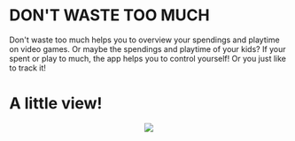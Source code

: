 # DON'T WASTE TOO MUCH

Don't waste too much helps you to overview your spendings and playtime on video games. Or maybe the spendings and playtime of your kids? If your spent or play to much, the app helps you to control yourself! Or you just like to track it!


# A little view!

<p align="center">
  <img src="https://user-images.githubusercontent.com/105639964/183077447-5e408d05-64a5-4c69-a537-a9d564a81bcd.png" />
</p>
